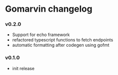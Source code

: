 # Gomarvin changelog

<!-- ### v0.2.1.

- *Support for Chi framework*
- `controllers.gen.go` added to gitignore, as it is meant to be a placeholder file that should be renamed
- controllers don't call the `database.GetDbConn()` function anymore. Instead, use settings.DB variable. 
  - refactored to shorten the lenght of controllers
- renamed `.env` db variables
- added a bash command that can rename generated sql files in the `/db/sql/` dir
- responses return null data by default
- 
- creating `/public/` dir on initial run so that it could
  - hold generated typescript fetch file so that it could be shared by frontend easier.
  - hold the gomarvin config 
  - optionally host config files ( implemented manually )
  
  
-->
  

### v0.2.0

- Support for echo framework
- refactored typescript functions to fetch endpoints
- automatic formatting after codegen using gofmt

### v0.1.0

- init release
